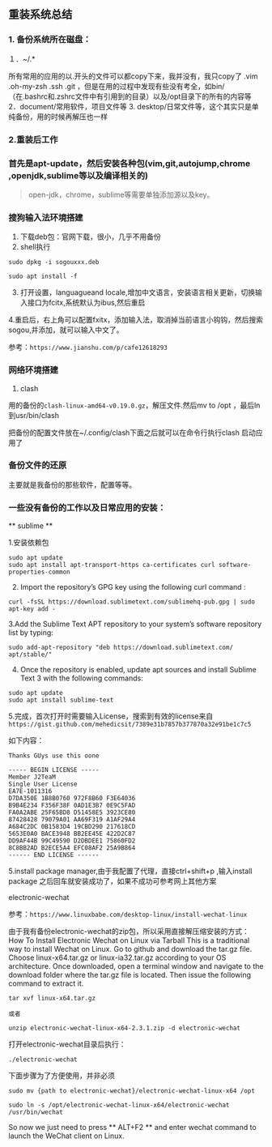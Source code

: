## 重装系统总结

### 1. 备份系统所在磁盘：

１．~/.*

所有常用的应用的以.开头的文件可以都copy下来，我并没有，我只copy了 .vim .oh-my-zsh .ssh  .git  ，但是在用的过程中发现有些没有考全，如bin/（在.bashrc和.zshrc文件中有引用到的目录）以及/opt目录下的所有的内容等
2．document/常用软件，项目文件等
3. desktop/日常文件等，这个其实只是单纯备份，用的时候再解压也一样


### 2.重装后工作

### 首先是apt-update，然后安装各种包(vim,git,autojump,chrome ,openjdk,sublime等以及编译相关的)

> open-jdk，chrome，sublime等需要单独添加源以及key。

### 搜狗输入法环境搭建

1. 下载deb包：官网下载，很小，几乎不用备份
2. shell执行
```
sudo dpkg -i sogouxxx.deb

sudo apt install -f
```
3. 打开设置，languagueand locale,增加中文语言，安装语言相关更新，切换输入接口为fcitx,系统默认为ibus,然后重启


4.重启后，右上角可以配置fxitx，添加输入法，取消掉当前语言小钩钩，然后搜索sogou,并添加，就可以输入中文了。

参考：`https://www.jianshu.com/p/cafe12618293`


### 网络环境搭建

1. clash

用的备份的`clash-linux-amd64-v0.19.0.gz`，解压文件.然后mv to /opt ，最后ln到usr/bin/clash

把备份的配置文件放在~/.config/clash下面之后就可以在命令行执行clash 启动应用了


### 备份文件的还原
主要就是我备份的那些软件，配置等等。


### 一些没有备份的工作以及日常应用的安装：





** sublime **

1.安装依赖包

```
sudo apt update
sudo apt install apt-transport-https ca-certificates curl software-properties-common
```

2. Import the repository’s GPG key using the following curl command :

```
curl -fsSL https://download.sublimetext.com/sublimehq-pub.gpg | sudo apt-key add -
```

3.Add the Sublime Text APT repository to your system’s software repository list by typing:

```
sudo add-apt-repository "deb https://download.sublimetext.com/ apt/stable/"
```

4. Once the repository is enabled, update apt sources and install Sublime Text 3 with the following commands:

```
sudo apt update
sudo apt install sublime-text
```

5.完成，首次打开时需要输入License，搜索到有效的license来自`https://gist.github.com/mehedicsit/7389e31b7857b377870a32e91be1c7c5`

如下内容：

```
Thanks GUys use this oone

----- BEGIN LICENSE -----
Member J2TeaM
Single User License
EA7E-1011316
D7DA350E 1B8B0760 972F8B60 F3E64036
B9B4E234 F356F38F 0AD1E3B7 0E9C5FAD
FA0A2ABE 25F65BD8 D51458E5 3923CE80
87428428 79079A01 AA69F319 A1AF29A4
A684C2DC 0B1583D4 19CBD290 217618CD
5653E0A0 BACE3948 BB2EE45E 422D2C87
DD9AF44B 99C49590 D2DBDEE1 75860FD2
8C8BB2AD B2ECE5A4 EFC08AF2 25A9B864
------ END LICENSE ------​

```

5.install package manager,由于我配置了代理，直接ctrl+shift+p ,输入install package 之后回车就安装成功了，如果不成功可参考网上其他方案



electronic-wechat

参考：`https://www.linuxbabe.com/desktop-linux/install-wechat-linux`

由于我有备份electronic-wechat的zip包，所以采用直接解压缩安装的方式：
How To Install Electronic Wechat on Linux via Tarball
This is a traditional way to install Wechat on Linux. Go to github and download the tar.gz file. Choose linux-x64.tar.gz or linux-ia32.tar.gz according to your OS architecture. Once downloaded, open a terminal window and navigate to the download folder where the tar.gz file is located. Then issue the following command to extract it.

```
tar xvf linux-x64.tar.gz

或者

unzip electronic-wechat-linux-x64-2.3.1.zip -d electronic-wechat
```

打开electronic-wechat目录后执行：

```
./electronic-wechat
```

下面步骤为了方便使用，并非必须

```
sudo mv {path to electronic-wechat}/electronic-wechat-linux-x64 /opt

sudo ln -s /opt/electronic-wechat-linux-x64/electronic-wechat /usr/bin/wechat

```
So now we just need to press ** ALT+F2 ** and enter wechat command to launch the WeChat client on Linux.

